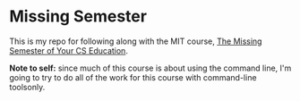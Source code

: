 # Missing Semester

This is my repo for following along with the MIT course, [The Missing Semester of Your CS Education](https://missing.csail.mit.edu/).

**Note to self:** since much of this course is about using the command line, I'm going to try to do all of the work for this course with command-line toolsonly.
